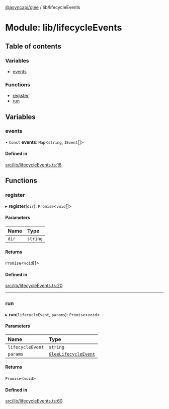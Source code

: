 [@asyncapi/glee](../README.md) / lib/lifecycleEvents

# Module: lib/lifecycleEvents

## Table of contents

### Variables

- [events](lib_lifecycleEvents.md#events)

### Functions

- [register](lib_lifecycleEvents.md#register)
- [run](lib_lifecycleEvents.md#run)

## Variables

### events

• `Const` **events**: `Map`<`string`, `IEvent`[]\>

#### Defined in

[src/lib/lifecycleEvents.ts:18](https://github.com/asyncapi/glee/blob/2770cc4/src/lib/lifecycleEvents.ts#L18)

## Functions

### register

▸ **register**(`dir`): `Promise`<`void`[]\>

#### Parameters

| Name | Type |
| :------ | :------ |
| `dir` | `string` |

#### Returns

`Promise`<`void`[]\>

#### Defined in

[src/lib/lifecycleEvents.ts:20](https://github.com/asyncapi/glee/blob/2770cc4/src/lib/lifecycleEvents.ts#L20)

___

### run

▸ **run**(`lifecycleEvent`, `params`): `Promise`<`void`\>

#### Parameters

| Name | Type |
| :------ | :------ |
| `lifecycleEvent` | `string` |
| `params` | [`GleeLifecycleEvent`](lib.md#gleelifecycleevent) |

#### Returns

`Promise`<`void`\>

#### Defined in

[src/lib/lifecycleEvents.ts:60](https://github.com/asyncapi/glee/blob/2770cc4/src/lib/lifecycleEvents.ts#L60)
